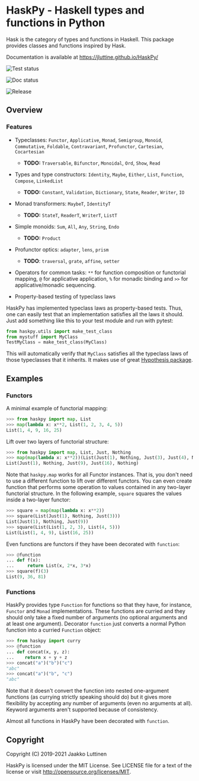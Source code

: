 # HaskPy - Haskell types and functions in Python

Hask is the category of types and functions in Haskell. This package provides
classes and functions inspired by Hask.

Documentation is available at https://jluttine.github.io/HaskPy/

![Test status](https://github.com/jluttine/HaskPy/actions/workflows/test.yml/badge.svg?branch=master)

![Doc status](https://github.com/jluttine/HaskPy/actions/workflows/doc.yml/badge.svg)

![Release](https://img.shields.io/pypi/v/HaskPy.svg)


## Overview

### Features

- Typeclasses: `Functor`, `Applicative`, `Monad`, `Semigroup`, `Monoid`,
  `Commutative`, `Foldable`, `Contravariant`, `Profunctor`, `Cartesian`,
  `Cocartesian`

  - **TODO:** `Traversable`, `Bifunctor`, `Monoidal`, `Ord`, `Show`, `Read`

- Types and type constructors: `Identity`, `Maybe`, `Either`, `List`,
  `Function`, `Compose`, `LinkedList`

  - **TODO:** `Constant`, `Validation`, `Dictionary`, `State`, `Reader`,
    `Writer`, `IO`

- Monad transformers: `MaybeT`, `IdentityT`

  - **TODO:** `StateT`, `ReaderT`, `WriterT`, `ListT`

- Simple monoids: `Sum`, `All`, `Any`, `String`, `Endo`

  - **TODO:** `Product`

- Profunctor optics: `adapter`, `lens`, `prism`

  - **TODO**: `traversal`, `grate`, `affine`, `setter`

- Operators for common tasks: ``**`` for function composition or functorial
  mapping, ``@`` for applicative application, ``%`` for monadic binding and
  ``>>`` for applicative/monadic sequencing.

- Property-based testing of typeclass laws

HaskPy has implemented typeclass laws as property-based tests. Thus, one can
easily test that an implementation satisfies all the laws it should. Just add
something like this to your test module and run with pytest:

```python
from haskpy.utils import make_test_class
from mystuff import MyClass
TestMyClass = make_test_class(MyClass)
```

This will automatically verify that `MyClass` satisfies all the typeclass laws
of those typeclasses that it inherits. It makes use of great [Hypothesis
package](https://hypothesis.readthedocs.io/en/latest/).


## Examples

### Functors

A minimal example of functorial mapping:

```python
>>> from haskpy import map, List
>>> map(lambda x: x**2, List(1, 2, 3, 4, 5))
List(1, 4, 9, 16, 25)
```

Lift over two layers of functorial structure:

```python
>>> from haskpy import map, List, Just, Nothing
>>> map(map(lambda x: x**2))(List(Just(1), Nothing, Just(3), Just(4), Nothing))
List(Just(1), Nothing, Just(9), Just(16), Nothing)
```

Note that `haskpy.map` works for all Functor instances. That is, you don't need
to use a different function to lift over different functors. You can even create
function that performs some operation to values contained in any two-layer
functorial structure. In the following example, `square` squares the values
inside a two-layer functor:

```python
>>> square = map(map(lambda x: x**2))
>>> square(List(Just(1), Nothing, Just(3)))
List(Just(1), Nothing, Just(9))
>>> square(List(List(1, 2, 3), List(4, 5)))
List(List(1, 4, 9), List(16, 25))
```

Even functions are functors if they have been decorated with `function`:

```python
>>> @function
... def f(x):
...     return List(x, 2*x, 3*x)
>>> square(f)(3)
List(9, 36, 81)
```

### Functions

HaskPy provides type `Function` for functions so that they have, for instance,
`Functor` and `Monad` implementations. These functions are curried and they
should only take a fixed number of arguments (no optional arguments and at least
one argument). Decorator `function` just converts a normal Python function into
a curried `Function` object:

```python
>>> from haskpy import curry
>>> @function
... def concat(x, y, z):
...    return x + y + z
>>> concat("a")("b")("c")
"abc"
>>> concat("a")("b", "c")
"abc"
```

Note that it doesn't convert the function into nested one-argument functions (as
currying strictly speaking should do) but it gives more flexibility by accepting
any number of arguments (even no arguments at all). Keyword arguments aren't
supported because of consistency.

Almost all functions in HaskPy have been decorated with `function`.


## Copyright

Copyright (C) 2019-2021 Jaakko Luttinen

HaskPy is licensed under the MIT License. See LICENSE file for a text of the
license or visit http://opensource.org/licenses/MIT.
